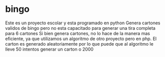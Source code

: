 # bingo
Este es un proyecto escolar y esta programado en python 
Genera cartones validos de bingo pero no esta capacitado para generar una tira completa para 6 cartones
Si bien genera cartones, no lo hace de la manera mas eficiente, ya que utilizamos un algoritmo de otro proyecto pero en php.
El carton es generado aleatoriamente por lo que puede que al algoritmo le lleve 50 intentos generar un carton o 2000 
